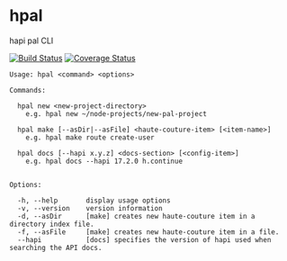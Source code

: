 # hpal

hapi pal CLI

[![Build Status](https://travis-ci.org/devinivy/hpal.svg?branch=master)](https://travis-ci.org/devinivy/hpal) [![Coverage Status](https://coveralls.io/repos/devinivy/hpal/badge.svg?branch=master&service=github)](https://coveralls.io/github/devinivy/hpal?branch=master)

```
Usage: hpal <command> <options>

Commands:

  hpal new <new-project-directory>
    e.g. hpal new ~/node-projects/new-pal-project

  hpal make [--asDir|--asFile] <haute-couture-item> [<item-name>]
    e.g. hpal make route create-user

  hpal docs [--hapi x.y.z] <docs-section> [<config-item>]
    e.g. hpal docs --hapi 17.2.0 h.continue


Options:

  -h, --help       display usage options
  -v, --version    version information
  -d, --asDir      [make] creates new haute-couture item in a directory index file.
  -f, --asFile     [make] creates new haute-couture item in a file.
  --hapi           [docs] specifies the version of hapi used when searching the API docs.
```
